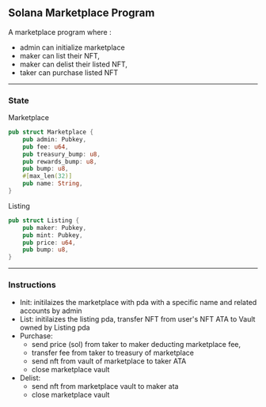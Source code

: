 ## Solana Marketplace Program

A marketplace program where : 
- admin can initialize marketplace
- maker can list their NFT, 
- maker can delist their listed NFT,
- taker can purchase listed NFT

---

### State

Marketplace

```rs
pub struct Marketplace {
    pub admin: Pubkey,
    pub fee: u64,
    pub treasury_bump: u8,
    pub rewards_bump: u8,
    pub bump: u8,
    #[max_len(32)]
    pub name: String,
}
```

Listing
```rs
pub struct Listing {
    pub maker: Pubkey,
    pub mint: Pubkey,
    pub price: u64,
    pub bump: u8,
}
```

--- 
### Instructions

- Init: initilaizes the marketplace with pda with a specific name and related accounts by admin
- List: initilaizes the listing pda, transfer NFT from user's NFT ATA to Vault owned by Listing pda
- Purchase: 
  - send price (sol) from taker to maker deducting marketplace fee, 
  - transfer fee from taker to treasury of marketplace
  - send nft from vault of marketplace to taker ATA
  - close marketplace vault
- Delist: 
  - send nft from marketplace vault to maker ata
  - close marketplace vault